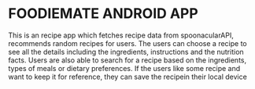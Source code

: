 # FOODIEMATE ANDROID APP
This is an recipe app which fetches recipe data from spoonacularAPI, recommends random recipes for users. The users can choose a recipe to see all the details including the ingredients, instructions and the nutrition facts. Users are also able to search for a recipe based on the ingredients, types of meals or dietary preferences. If the users like some recipe and want to keep it for reference, they can save the recipein their local device

